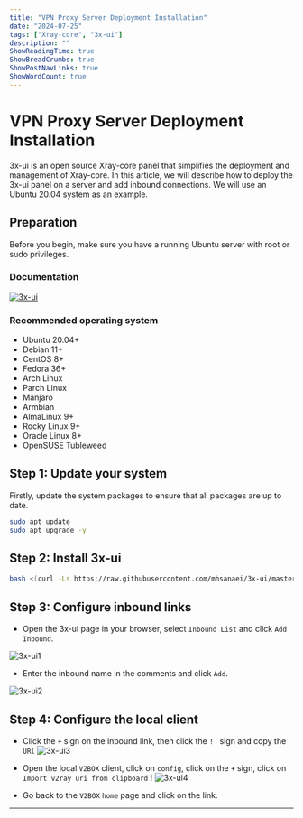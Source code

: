 ```yaml
---
title: "VPN Proxy Server Deployment Installation"
date: "2024-07-25"
tags: ["Xray-core", "3x-ui"]
description: ""
ShowReadingTime: true
ShowBreadCrumbs: true
ShowPostNavLinks: true
ShowWordCount: true 
---
```


# VPN Proxy Server Deployment Installation

3x-ui is an open source Xray-core panel that simplifies the deployment and management of Xray-core. In this article, we will describe how to deploy the 3x-ui panel on a server and add inbound connections. We will use an Ubuntu 20.04 system as an example.

## Preparation

Before you begin, make sure you have a running Ubuntu server with root or sudo privileges.

### Documentation

[![3x-ui](https://via.placeholder.com/100x30?text=3x-ui)](https://github.com/MHSanaei/3x-ui)

### Recommended operating system

- Ubuntu 20.04+
- Debian 11+
- CentOS 8+
- Fedora 36+
- Arch Linux
- Parch Linux
- Manjaro
- Armbian
- AlmaLinux 9+
- Rocky Linux 9+
- Oracle Linux 8+
- OpenSUSE Tubleweed

## Step 1: Update your system

Firstly, update the system packages to ensure that all packages are up to date.

```bash
sudo apt update
sudo apt upgrade -y
```

## Step 2: Install 3x-ui 

```bash
bash <(curl -Ls https://raw.githubusercontent.com/mhsanaei/3x-ui/master/install.sh)
```
## Step 3: Configure inbound links

 - Open the 3x-ui page in your browser, select ``Inbound List`` and click ``Add Inbound``.

![3x-ui1](https://cdn.jsdelivr.net/gh/NileTradeX/NileTradeX.github.io@master/static/img/3x-ui1.png)

 - Enter the inbound name in the comments and click `Add`.

![3x-ui2](https://cdn.jsdelivr.net/gh/NileTradeX/NileTradeX.github.io@master/static/img/3x-ui2.png)

## Step 4: Configure the local client

 - Click the `+` sign on the inbound link, then click the `! ` sign and copy the `URl`
![3x-ui3](https://cdn.jsdelivr.net/gh/NileTradeX/NileTradeX.github.io@master/static/img/3x-ui3.png)

 - Open the local `V2BOX` client, click on `config`, click on the `+` sign, click on `Import v2ray uri from clipboard` !
![3x-ui4](https://cdn.jsdelivr.net/gh/NileTradeX/NileTradeX.github.io@master/static/img/3x-ui4.png)

 - Go back to the `V2BOX` `home` page and click on the link.

------

